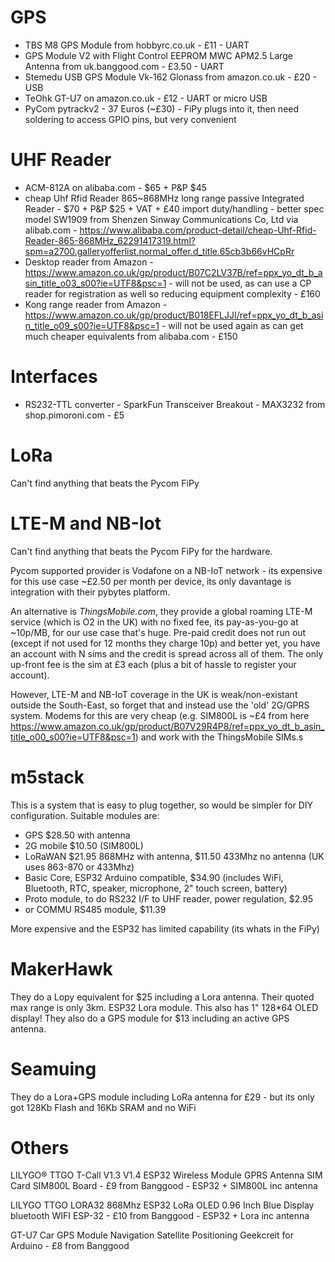 # GPS
- TBS M8 GPS Module from hobbyrc.co.uk - £11 - UART
- GPS Module V2 with Flight Control EEPROM MWC APM2.5 Large Antenna from uk.banggood.com - £3.50 - UART
- Stemedu USB GPS Module Vk-162 Glonass from amazon.co.uk - £20 - USB
- TeOhk GT-U7 on amazon.co.uk - £12 - UART or micro USB
- PyCom pytrackv2 - 37 Euros (~£30) - FiPy plugs into it, then need soldering to access GPIO pins, but very convenient

# UHF Reader
- ACM-812A on alibaba.com - $65 + P&P $45
- cheap Uhf Rfid Reader 865~868MHz long range passive Integrated Reader - $70 + P&P $25 + VAT + £40 import duty/handling - better spec model SW1909 from Shenzen Sinway Communications Co, Ltd via alibab.com - https://www.alibaba.com/product-detail/cheap-Uhf-Rfid-Reader-865-868MHz_62291417319.html?spm=a2700.galleryofferlist.normal_offer.d_title.65cb3b66vHCpRr
- Desktop reader from Amazon - https://www.amazon.co.uk/gp/product/B07C2LV37B/ref=ppx_yo_dt_b_asin_title_o03_s00?ie=UTF8&psc=1 - will not be used, as can use a CP reader for registration as well so reducing equipment complexity - £160
- Kong range reader from Amazon - https://www.amazon.co.uk/gp/product/B018EFLJJI/ref=ppx_yo_dt_b_asin_title_o09_s00?ie=UTF8&psc=1 - will not be used again as can get much cheaper equivalents from alibaba.com - £150

# Interfaces
- RS232-TTL converter - SparkFun Transceiver Breakout - MAX3232 from shop.pimoroni.com - £5

# LoRa
Can't find anything that beats the Pycom FiPy

# LTE-M and NB-Iot
Can't find anything that beats the Pycom FiPy for the hardware.

Pycom supported provider is Vodafone on a NB-IoT network - its expensive for this use case ~£2.50 per month per device, its only davantage is integration with their pybytes platform.

An alternative is *ThingsMobile.com*, they provide a global roaming LTE-M service (which is O2 in the UK) with no fixed fee, its pay-as-you-go at ~10p/MB, for our use case that's huge. Pre-paid credit does not run out (except if not used for 12 months they charge 10p) and better yet, you have an account with N sims and the credit is spread across all of them. The only up-front fee is the sim at £3 each (plus a bit of hassle to register your account).

However, LTE-M and NB-IoT coverage in the UK is weak/non-existant outside the South-East, so forget that and instead use the 'old' 2G/GPRS system. Modems for this are very cheap (e.g. SIM800L is ~£4 from here https://www.amazon.co.uk/gp/product/B07V29R4P8/ref=ppx_yo_dt_b_asin_title_o00_s00?ie=UTF8&psc=1) and work with the ThingsMobile SIMs.s


# m5stack
This is a system that is easy to plug together, so would be simpler for DIY configuration. Suitable modules are:
- GPS $28.50 with antenna
- 2G mobile $10.50 (SIM800L)
- LoRaWAN $21.95 868MHz with antenna, $11.50 433Mhz no antenna (UK uses 863-870 or 433Mhz)
- Basic Core, ESP32 Arduino compatible, $34.90 (includes WiFi, Bluetooth, RTC, speaker, microphone, 2" touch screen, battery)
- Proto module, to do RS232 I/F to UHF reader, power regulation, $2.95
- or COMMU RS485 module, $11.39

More expensive and the ESP32 has limited capability (its whats in the FiPy)

# MakerHawk
They do a Lopy equivalent for $25 including a Lora antenna. Their quoted max range is only 3km. ESP32 Lora module. This also has 1" 128*64 OLED display!
They also do a GPS module for $13 including an active GPS antenna.

# Seamuing
They do a Lora+GPS module including LoRa antenna for £29 - but its only got 128Kb Flash and 16Kb SRAM and no WiFi

# Others
LILYGO® TTGO T-Call V1.3 V1.4 ESP32 Wireless Module GPRS Antenna SIM Card SIM800L Board - £9 from Banggood - ESP32 + SIM800L inc antenna

LILYGO TTGO LORA32 868Mhz ESP32 LoRa OLED 0.96 Inch Blue Display bluetooth WIFI ESP-32  - £10 from Banggood - ESP32 + Lora inc antenna

GT-U7 Car GPS Module Navigation Satellite Positioning Geekcreit for Arduino - £8 from Banggood
